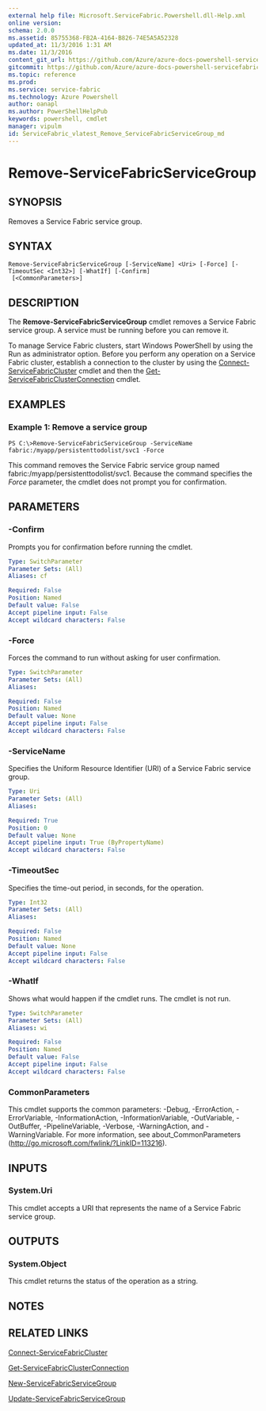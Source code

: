 ```yaml
---
external help file: Microsoft.ServiceFabric.Powershell.dll-Help.xml
online version:
schema: 2.0.0
ms.assetid: 85755368-FB2A-4164-B826-74E5A5A52328
updated_at: 11/3/2016 1:31 AM
ms.date: 11/3/2016
content_git_url: https://github.com/Azure/azure-docs-powershell-servicefabric/blob/master/Service-Fabric-cmdlets/ServiceFabric/vlatest/Remove-ServiceFabricServiceGroup.md
gitcommit: https://github.com/Azure/azure-docs-powershell-servicefabric/blob/01e9ebd12a5214c9c4f85a2b71b372181a0bf8a9/Service-Fabric-cmdlets/ServiceFabric/vlatest/Remove-ServiceFabricServiceGroup.md
ms.topic: reference
ms.prod: 
ms.service: service-fabric
ms.technology: Azure Powershell
author: oanapl
ms.author: PowerShellHelpPub
keywords: powershell, cmdlet
manager: vipulm
id: ServiceFabric_vlatest_Remove_ServiceFabricServiceGroup_md
---
```


# Remove-ServiceFabricServiceGroup

## SYNOPSIS
Removes a Service Fabric service group.

## SYNTAX

```
Remove-ServiceFabricServiceGroup [-ServiceName] <Uri> [-Force] [-TimeoutSec <Int32>] [-WhatIf] [-Confirm]
 [<CommonParameters>]
```

## DESCRIPTION
The **Remove-ServiceFabricServiceGroup** cmdlet removes a Service Fabric service group.
A service must be running before you can remove it.

To manage Service Fabric clusters, start Windows PowerShell by using the Run as administrator option.
Before you perform any operation on a Service Fabric cluster, establish a connection to the cluster by using the [Connect-ServiceFabricCluster](./Connect-ServiceFabricCluster.md) cmdlet and then the [Get-ServiceFabricClusterConnection](./Get-ServiceFabricClusterConnection.md) cmdlet.

## EXAMPLES

### Example 1: Remove a service group
```
PS C:\>Remove-ServiceFabricServiceGroup -ServiceName fabric:/myapp/persistenttodolist/svc1 -Force
```

This command removes the Service Fabric service group named fabric:/myapp/persistenttodolist/svc1.
Because the command specifies the *Force* parameter, the cmdlet does not prompt you for confirmation.

## PARAMETERS

### -Confirm
Prompts you for confirmation before running the cmdlet.

```yaml
Type: SwitchParameter
Parameter Sets: (All)
Aliases: cf

Required: False
Position: Named
Default value: False
Accept pipeline input: False
Accept wildcard characters: False
```

### -Force
Forces the command to run without asking for user confirmation.

```yaml
Type: SwitchParameter
Parameter Sets: (All)
Aliases:

Required: False
Position: Named
Default value: None
Accept pipeline input: False
Accept wildcard characters: False
```

### -ServiceName
Specifies the Uniform Resource Identifier (URI) of a Service Fabric service group.

```yaml
Type: Uri
Parameter Sets: (All)
Aliases:

Required: True
Position: 0
Default value: None
Accept pipeline input: True (ByPropertyName)
Accept wildcard characters: False
```

### -TimeoutSec
Specifies the time-out period, in seconds, for the operation.

```yaml
Type: Int32
Parameter Sets: (All)
Aliases:

Required: False
Position: Named
Default value: None
Accept pipeline input: False
Accept wildcard characters: False
```

### -WhatIf
Shows what would happen if the cmdlet runs.
The cmdlet is not run.

```yaml
Type: SwitchParameter
Parameter Sets: (All)
Aliases: wi

Required: False
Position: Named
Default value: False
Accept pipeline input: False
Accept wildcard characters: False
```

### CommonParameters
This cmdlet supports the common parameters: -Debug, -ErrorAction, -ErrorVariable, -InformationAction, -InformationVariable, -OutVariable, -OutBuffer, -PipelineVariable, -Verbose, -WarningAction, and -WarningVariable. For more information, see about_CommonParameters (http://go.microsoft.com/fwlink/?LinkID=113216).

## INPUTS

### System.Uri
This cmdlet accepts a URI that represents the name of a Service Fabric service group.

## OUTPUTS

### System.Object
This cmdlet returns the status of the operation as a string.

## NOTES

## RELATED LINKS
[Connect-ServiceFabricCluster](xref:ServiceFabric/vlatest/Connect-ServiceFabricCluster.md)

[Get-ServiceFabricClusterConnection](xref:ServiceFabric/vlatest/Get-ServiceFabricClusterConnection.md)

[New-ServiceFabricServiceGroup](xref:ServiceFabric/vlatest/New-ServiceFabricServiceGroup.md)

[Update-ServiceFabricServiceGroup](xref:ServiceFabric/vlatest/Update-ServiceFabricServiceGroup.md)
